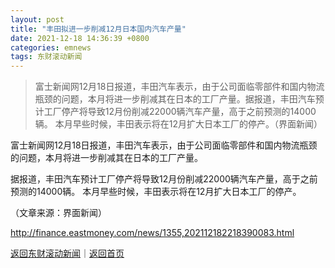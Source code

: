 ```yaml
---
layout: post
title: "丰田拟进一步削减12月日本国内汽车产量"
date: 2021-12-18 14:36:39 +0800
categories: emnews
tags: 东财滚动新闻
---
```

> 富士新闻网12月18日报道，丰田汽车表示，由于公司面临零部件和国内物流瓶颈的问题，本月将进一步削减其在日本的工厂产量。据报道，丰田汽车预计工厂停产将导致12月份削减22000辆汽车产量，高于之前预测的14000辆。 本月早些时候，丰田表示将在12月扩大日本工厂的停产。（界面新闻）

<p>富士新闻网12月18日报道，丰田汽车表示，由于公司面临零部件和国内物流瓶颈的问题，本月将进一步削减其在日本的工厂产量。 </p>
 <p>据报道，丰田汽车预计工厂停产将导致12月份削减22000辆汽车产量，高于之前预测的14000辆。 本月早些时候，丰田表示将在12月扩大日本工厂的停产。 </p><p class="em_media">（文章来源：界面新闻）</p>

<http://finance.eastmoney.com/news/1355,202112182218390083.html>

[返回东财滚动新闻](//finews.withounder.com/emnews/)｜[返回首页](//finews.withounder.com/)